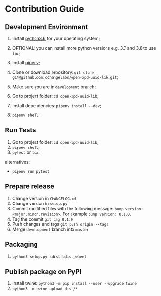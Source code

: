 # Contribution Guide

## Development Environment
1. Install [python3.6](https://www.python.org/downloads/) for your operating system;
1. OPTIONAL: you can install more python versions e.g. 3.7 and 3.8 to use `tox`;
1. Install [pipenv](https://pypi.org/project/pipenv/);

1. Clone or download repository: `git clone git@github.com:cchangelabs/open-xpd-uuid-lib.git`;
1. Make sure you are in `development` branch;
1. Go to project folder: `cd open-xpd-uuid-lib`;
1. Install dependencies: `pipenv install --dev`;
1. `pipenv shell`.

## Run Tests
1. Go to project folder: `cd open-xpd-uuid-lib`;
1. `pipenv shell`;
1. `pytest` or `tox`.

alternatives:
* `pipenv run pytest`

## Prepare release
1. Change version in `CHANGELOG.md`
1. Change version in `setup.py`
1. Commit modified files with the following message: `bump version: <major.minor.revision>`. 
For example `bump version: 0.1.0`.
1. Tag the commit `git tag 0.1.0`
1. Push changes and tags `git push origin --tags`
1. Merge `development` branch into `master`

## Packaging
1. `python3 setup.py sdist bdist_wheel`

## Publish package on PyPI
1. Install twine: `python3 -m pip install --user --upgrade twine`
1. `python3 -m twine upload dist/*`